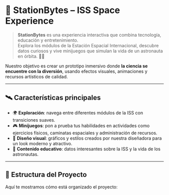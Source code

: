 # 🌌 StationBytes – ISS Space Experience  

> **StationBytes** es una experiencia interactiva que combina tecnología, educación y entretenimiento.  
Explora los módulos de la Estación Espacial Internacional, descubre datos curiosos y vive minijuegos que simulan la vida de un astronauta en órbita. 🚀✨  

Nuestro objetivo es crear un prototipo inmersivo donde **la ciencia se encuentre con la diversión**, usando efectos visuales, animaciones y recursos artísticos de calidad.  

---

## 🛰️ Características principales  

- 🌍 **Exploración**: navega entre diferentes módulos de la ISS con transiciones suaves.  
- 🎮 **Minijuegos**: pon a prueba tus habilidades en actividades como ejercicios físicos, caminatas espaciales y administración de recursos.  
- 🎨 **Diseño visual**: gráficos y estilos creados por nuestra diseñadora para un look moderno y atractivo.  
- 📖 **Contenido educativo**: datos interesantes sobre la ISS y la vida de los astronautas.  

---

## 📂 Estructura del Proyecto  

Aquí te mostramos cómo está organizado el proyecto:  

